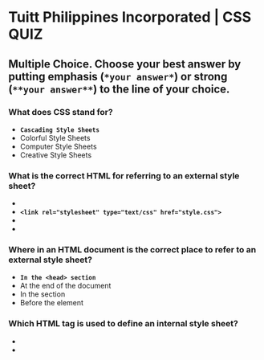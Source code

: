 # Tuitt Philippines Incorporated | CSS QUIZ

## Multiple Choice. Choose your best answer by putting emphasis (`*your answer*`) or strong (`**your answer**`) to the line of your choice.

### What does CSS stand for?
- **` Cascading Style Sheets `**
- Colorful Style Sheets
- Computer Style Sheets
- Creative Style Sheets

### What is the correct HTML for referring to an external style sheet?
- <link rel="stylesheets" type="text/css" href="mystyle.css">
- **`<link rel="stylesheet" type="text/css" href="style.css">`**
- <link href="stylesheet" type="text/css" src="mystyle.css">
- <link src="stylesheet" type="text/css" href="mystyle.css">

### Where in an HTML document is the correct place to refer to an external style sheet?
- **`In the <head> section`**
- At the end of the document
- In the <body> section
- Before the <html> element

### Which HTML tag is used to define an internal style sheet?
- <css>
- <script>
- **`<style>`**
- <styles>

### Which HTML attribute is used to define inline styles?
- **`Style`**
- Styles
- Font
- Class

### Which statement uses a correct CSS syntax?
- {body;color:black;}
- **`body {color: black;}`**
- {body:color=black;}
- body:color=black;

### How do you insert a comment in a CSS file?
- // this is a comment /
-  **`/* this is a comment */`**
- ' this is a comment
- <!-- this is a comment →

### How do you add a background color for all <h1> elements?
- **`h1 {background-color: #FFFFFF;}`**
- all.h1 {background-color: #FFFFFF;}
- h1.all {background-color: #FFFFFF;}
- #h1 {background-color: #FFFFFF;}

### How do you select an element with id "demo"?
- *demo
- .demo
- **`#demo`**
- Demo

### How do you select elements with class name "test"?
- #test
- Test
- *test
- **`.test`**

### How do you select all p elements inside a div element?
- div + p
- **`div p`**
- div.p
- div ~ p

### How do you group selectors?
- Separate each selector with a space
- Separate each selector with a plus sign
- **`Separate each selector with a comma`**
- Separate each selector with a dot

### Which pseudo class selects links that are currently being hovered over by the mouse pointer?
- :link
- :visited
- :focus
- **`:hover`**

### If two selectors apply to the same element, the one with lower specificity wins.
- True
- **`False`**

### It is the main international standards organization for the World Wide Web
- WWW
- W3
- **`W3C`**
- C3W

### (5 pts) Identify the parts of the CSS Rule-set below:

	a, h1 {
	    font-weight: bold;
	    color: grey
	}

#### Selector: a, h1

#### Declaration: 	    

		font-weight: bold;
	    color: grey
	
#### Property Name: font-weight:, color:

#### Property Value: bold, grey

#### Declaration block:   {	}

### (5 pts) Determine the specificity value for each selectors below:

    div li a : 3
    
    #article .breaking-news : 110
    
    section .important-text span: 12
    
    main #comment #reply :  201
    
    nav > ul > li > a:hover : 14